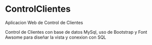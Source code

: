 # ControlClientes
Aplicacion Web de Control de Clientes 

Control de Clientes con base de datos MySql, uso de Bootstrap y Font Awsome para diseñar la vista y conexion con SQL


